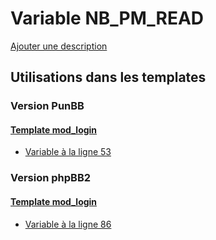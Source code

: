 # Variable NB_PM_READ
[Ajouter une description](https://fa-tvars.appspot.com/var/NB_PM_READ)

## Utilisations dans les templates

### Version PunBB

#### [Template mod_login](punbb/mod_login.md#readme)
* [Variable &agrave; la ligne 53](../punbb/mod_login.tpl#L53)

### Version phpBB2

#### [Template mod_login](subsilver/mod_login.md#readme)
* [Variable &agrave; la ligne 86](../subsilver/mod_login.tpl#L86)